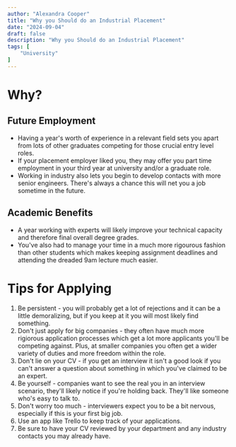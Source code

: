 ```yaml
---
author: "Alexandra Cooper"
title: "Why you Should do an Industrial Placement"
date: "2024-09-04"
draft: false
description: "Why you Should do an Industrial Placement"
tags: [
    "University"
]
---
```


# Why?
## Future Employment
- Having a year's worth of experience in a relevant field sets you apart from lots of other graduates competing for those crucial entry level roles.
- If your placement employer liked you, they may offer you part time employment in your third year at university and/or a graduate role.
- Working in industry also lets you begin to develop contacts with more senior engineers. There's always a chance this will net you a job sometime in the future.

## Academic Benefits
- A year working with experts will likely improve your technical capacity and therefore final overall degree grades.
- You've also had to manage your time in a much more rigourous fashion than other students which makes keeping assignment deadlines and attending the dreaded 9am lecture much easier.

# Tips for Applying
1. Be persistent - you will probably get a lot of rejections and it can be a little demoralizing, but if you keep at it you will most likely find something.
2. Don't just apply for big companies - they often have much more rigiorous application processes which get a lot more applicants you'll  be competing against. Plus, at smaller companies you often get a wider variety of duties and more freedom within the role.
3. Don't lie on your CV - if you get an interview it isn't a good look if you can't answer a question about something in which you've claimed to be an expert.
4. Be yourself - companies want to see the real you in an interview scenario, they'll likely notice if you're holding back. They'll like someone who's easy to talk to.
5. Don't worry too much - interviewers expect you to be a bit nervous, especially if this is your first big job.
6. Use an app like Trello to keep track of your applications.
7. Be sure to have your CV reviewed by your department and any industry contacts you may already have.